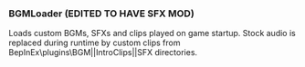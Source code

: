 
### BGMLoader (EDITED TO HAVE SFX MOD)
Loads custom BGMs, SFXs and clips played on game startup. Stock audio is replaced during runtime by custom clips from BepInEx\plugins\BGM||IntroClips||SFX directories.


